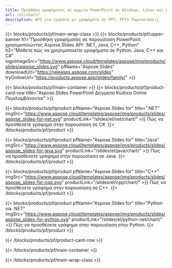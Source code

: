 ```yaml
---
title: Προσθήκη γραφήματος σε αρχεία PowerPoint σε Windows, Linux και macOS
url: /el/chart/
description: API για εργασία με γραφήματα σε PPT, PPTX Παρουσιάσεις
---
```


{{< blocks/products/pf/main-wrap-class >}}
{{< blocks/products/pf/upper-banner h1="Προσθήκη γραφήματος σε παρουσίαση PowerPoint χρησιμοποιώντας Aspose.Slides API: .NET, Java, C++, Python" h2="Μάθετε πώς να χρησιμοποιείτε γραφήματα σε Python, Java, C++ και C#" logoImageSrc="https://www.aspose.cloud/templates/aspose/img/products/slides/aspose_slides.svg" pfName="Aspose.Slides" downloadUrl="https://releases.aspose.com/slides" tryOnlineUrl="https://products.aspose.app/slides/family/" >}}

{{< blocks/products/pf/main-container >}}
{{< blocks/products/pf/product-card-row title="Aspose.Slides PowerPoint Δείγματα Κώδικα Online Περιλαμβάνονται" >}}

{{< blocks/products/pf/product pfName="Aspose.Slides for" title=".NET" imgSrc="https://www.aspose.cloud/templates/aspose/img/products/slides/aspose_slides-for-net.svg" productLink="/slides/el/net/chart/" >}}
Πώς να προσθέσετε γράφημα στην παρουσίαση σε C#.
{{< /blocks/products/pf/product >}}

{{< blocks/products/pf/product pfName="Aspose.Slides for" title="Java" imgSrc="https://www.aspose.cloud/templates/aspose/img/products/slides/aspose_slides-for-java.svg" productLink="/slides/el/java/chart/" >}}
Πώς να προσθέσετε γράφημα στην παρουσίαση σε Java.
{{< /blocks/products/pf/product >}}

{{< blocks/products/pf/product pfName="Aspose.Slides for" title="C++" imgSrc="https://www.aspose.cloud/templates/aspose/img/products/slides/aspose_slides-for-cpp.svg" productLink="/slides/el/cpp/chart/" >}}
Πώς να προσθέσετε γράφημα στην παρουσίαση σε C++.
{{< /blocks/products/pf/product >}}

{{< blocks/products/pf/product pfName="Aspose.Slides for" title="Python via .NET" imgSrc="https://www.aspose.cloud/templates/aspose/img/products/slides/aspose_slides-for-python.svg" productLink="/slides/el/python-net/chart/" >}}
Πώς να προσθέσετε γράφημα στην παρουσίαση στην Python.
{{< /blocks/products/pf/product >}}

{{< /blocks/products/pf/product-card-row >}}

{{< /blocks/products/pf/main-container >}}

{{< /blocks/products/pf/main-wrap-class >}}
